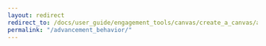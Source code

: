 ```yaml
---
layout: redirect
redirect_to: /docs/user_guide/engagement_tools/canvas/create_a_canvas/advancement/
permalink: "/advancement_behavior/"
---
```



